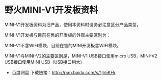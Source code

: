 # 野火MINI-V1开发板资料
MINI-V1开发板资料为旧产品，使用本资料时请务必注意区分产品类型，

MINI-V1开发板与目前在售的开发板的外观主要区别为：

MINI-V1不含WIFI模块，目前在售的MINI开发板含WIFI模块。

MINI-V1与MINI-V2的主要区别是，MINI-V1 USB接口使用micro USB，MINI-V2 USB接口使用MINI USB（USB接口稍大）

* 百度网盘 下载链接：http://pan.baidu.com/s/1jIr5KFk
